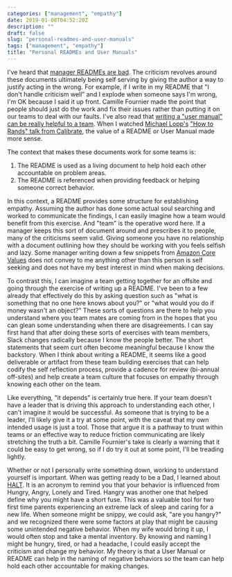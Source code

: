 ```yaml
---
categories: ["management", "empathy"]
date: 2019-01-08T04:52:20Z
description: ""
draft: false
slug: "personal-readmes-and-user-manuals"
tags: ["management", "empathy"]
title: "Personal READMEs and User Manuals"
---
```



I've heard that [manager READMEs are bad](https://medium.com/@skamille/i-hate-manager-readmes-20a0dd9a70d0). The criticism revolves around these documents ultimately being self serving by giving the author a way to justify acting in the wrong. For example, if I write in my README that "I don't handle criticism well" and I explode when someone says I'm wrong, I'm OK because I said it up front. Camille Fournier made the point that people should just do the work and fix their issues rather than putting it on our teams to deal with our faults. I've also read that [writing a "user manual" can be really helpful to a team](https://qz.com/1046131/writing-a-user-manual-at-work-makes-teams-less-anxious-and-more-productive/). When I watched [Michael Lopp's](https://randsinrepose.com)  ["How to Rands" talk from Calibrate](https://youtu.be/m-2BFuYUjmY), the value of a README or User Manual made more sense.

The context that makes these documents work for some teams is:

1. The README is used as a living document to help hold each other accountable on problem areas.
2. The README is referenced when providing feedback or helping someone correct behavior.

In this context, a README provides some structure for establishing empathy. Assuming the author has done some actual soul searching and worked to communicate the findings, I can easily imagine how a team would benefit from this exercise. And "team" is the operative word here. If a manager keeps this sort of document around and prescribes it to people, many of the criticisms seem valid. Giving someone you have no relationship with a document outlining how they should be working with you feels selfish and lazy. Some manager writing down a few snippets from [Amazon Core Values](https://www.amazon.jobs/en/principles) does not convey to me anything other than this person is self seeking and does not have my best interest in mind when making decisions.

To contrast this, I can imagine a team getting together for an offsite and going through the exercise of writing up a README. I've been to a few already that effectively do this by asking question such as "what is something that no one here knows about you?" or "what would you do if money wasn't an object?" These sorts of questions are there to help you understand where you team mates are coming from in the hopes that you can glean some understanding when there are disagreements. I can say first hand that after doing these sorts of exercises with team members, Slack changes radically because I know the people better. The short statements that seem curt often become meaningful because I know the backstory. When I think about writing a README, it seems like a good deliverable or artifact from these team building exercises that can help codify the self reflection process, provide a cadence for review (bi-annual off-sites) and help create a team culture that focuses on empathy through knowing each other on the team.

Like everything, "it depends" is certainly true here. If your team doesn't have a leader that is driving this approach to understanding each other, I can't imagine it would be successful. As someone that is trying to be a leader, I'll likely give it a try at some point, with the caveat that my own intended usage is just a tool. Those that argue it is a pathway to trust within teams or an effective way to reduce friction communicating are likely stretching the truth a bit. Camille Fournier's take is clearly a warning that it could be easy to get wrong, so if I do try it out at some point, I'll be treading lightly.

Whether or not I personally write something down, working to understand yourself is important. When was getting ready to be a Dad, I learned about [HALT](https://bradfordhealth.com/halt-hunger-anger-loneliness-tiredness/). It is an acronym to remind you that your behavior is influenced from Hungry, Angry, Lonely and Tired. Hangry was another one that helped define why you might have a short fuse. This was a valuable tool for two first time parents experiencing an extreme lack of sleep and caring for a new life. When someone might be snippy, we could ask, "are you hangry?" and we recognized there were some factors at play that might be causing some unintended negative behavior. When my wife would bring it up, I would often stop and take a mental inventory. By knowing and naming I might be hungry, tired, or had a headache, I could easily accept the criticism and change my behavior. My theory is that a User Manual or README can help in the naming of negative behaviors so the team can help hold each other accountable for making changes.
